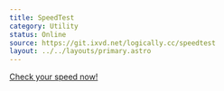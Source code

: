 ```yaml
---
title: SpeedTest
category: Utility
status: Online
source: https://git.ixvd.net/logically.cc/speedtest
layout: ../../layouts/primary.astro
---
```

[Check your speed now!](/speedtest)